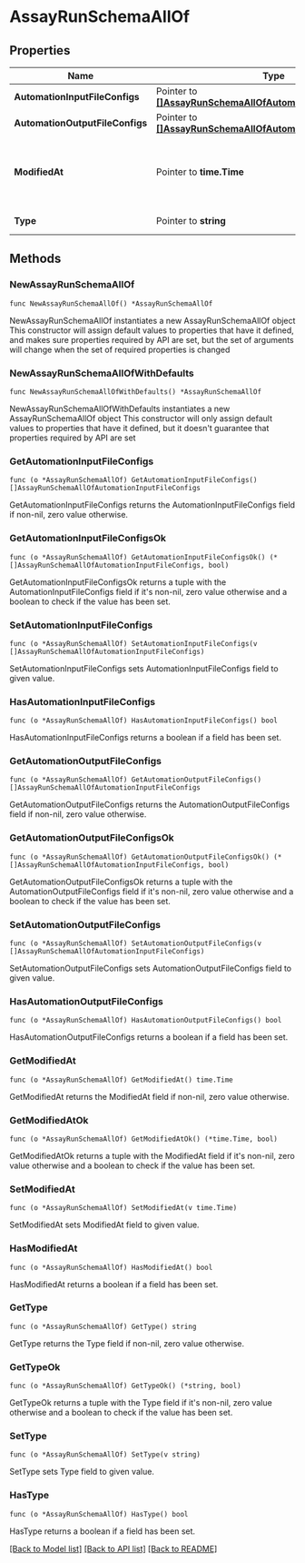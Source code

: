 # AssayRunSchemaAllOf

## Properties

Name | Type | Description | Notes
------------ | ------------- | ------------- | -------------
**AutomationInputFileConfigs** | Pointer to [**[]AssayRunSchemaAllOfAutomationInputFileConfigs**](AssayRunSchemaAllOfAutomationInputFileConfigs.md) |  | [optional] 
**AutomationOutputFileConfigs** | Pointer to [**[]AssayRunSchemaAllOfAutomationInputFileConfigs**](AssayRunSchemaAllOfAutomationInputFileConfigs.md) |  | [optional] 
**ModifiedAt** | Pointer to **time.Time** | DateTime the Assay Run Schema was last modified | [optional] 
**Type** | Pointer to **string** |  | [optional] [readonly] 

## Methods

### NewAssayRunSchemaAllOf

`func NewAssayRunSchemaAllOf() *AssayRunSchemaAllOf`

NewAssayRunSchemaAllOf instantiates a new AssayRunSchemaAllOf object
This constructor will assign default values to properties that have it defined,
and makes sure properties required by API are set, but the set of arguments
will change when the set of required properties is changed

### NewAssayRunSchemaAllOfWithDefaults

`func NewAssayRunSchemaAllOfWithDefaults() *AssayRunSchemaAllOf`

NewAssayRunSchemaAllOfWithDefaults instantiates a new AssayRunSchemaAllOf object
This constructor will only assign default values to properties that have it defined,
but it doesn't guarantee that properties required by API are set

### GetAutomationInputFileConfigs

`func (o *AssayRunSchemaAllOf) GetAutomationInputFileConfigs() []AssayRunSchemaAllOfAutomationInputFileConfigs`

GetAutomationInputFileConfigs returns the AutomationInputFileConfigs field if non-nil, zero value otherwise.

### GetAutomationInputFileConfigsOk

`func (o *AssayRunSchemaAllOf) GetAutomationInputFileConfigsOk() (*[]AssayRunSchemaAllOfAutomationInputFileConfigs, bool)`

GetAutomationInputFileConfigsOk returns a tuple with the AutomationInputFileConfigs field if it's non-nil, zero value otherwise
and a boolean to check if the value has been set.

### SetAutomationInputFileConfigs

`func (o *AssayRunSchemaAllOf) SetAutomationInputFileConfigs(v []AssayRunSchemaAllOfAutomationInputFileConfigs)`

SetAutomationInputFileConfigs sets AutomationInputFileConfigs field to given value.

### HasAutomationInputFileConfigs

`func (o *AssayRunSchemaAllOf) HasAutomationInputFileConfigs() bool`

HasAutomationInputFileConfigs returns a boolean if a field has been set.

### GetAutomationOutputFileConfigs

`func (o *AssayRunSchemaAllOf) GetAutomationOutputFileConfigs() []AssayRunSchemaAllOfAutomationInputFileConfigs`

GetAutomationOutputFileConfigs returns the AutomationOutputFileConfigs field if non-nil, zero value otherwise.

### GetAutomationOutputFileConfigsOk

`func (o *AssayRunSchemaAllOf) GetAutomationOutputFileConfigsOk() (*[]AssayRunSchemaAllOfAutomationInputFileConfigs, bool)`

GetAutomationOutputFileConfigsOk returns a tuple with the AutomationOutputFileConfigs field if it's non-nil, zero value otherwise
and a boolean to check if the value has been set.

### SetAutomationOutputFileConfigs

`func (o *AssayRunSchemaAllOf) SetAutomationOutputFileConfigs(v []AssayRunSchemaAllOfAutomationInputFileConfigs)`

SetAutomationOutputFileConfigs sets AutomationOutputFileConfigs field to given value.

### HasAutomationOutputFileConfigs

`func (o *AssayRunSchemaAllOf) HasAutomationOutputFileConfigs() bool`

HasAutomationOutputFileConfigs returns a boolean if a field has been set.

### GetModifiedAt

`func (o *AssayRunSchemaAllOf) GetModifiedAt() time.Time`

GetModifiedAt returns the ModifiedAt field if non-nil, zero value otherwise.

### GetModifiedAtOk

`func (o *AssayRunSchemaAllOf) GetModifiedAtOk() (*time.Time, bool)`

GetModifiedAtOk returns a tuple with the ModifiedAt field if it's non-nil, zero value otherwise
and a boolean to check if the value has been set.

### SetModifiedAt

`func (o *AssayRunSchemaAllOf) SetModifiedAt(v time.Time)`

SetModifiedAt sets ModifiedAt field to given value.

### HasModifiedAt

`func (o *AssayRunSchemaAllOf) HasModifiedAt() bool`

HasModifiedAt returns a boolean if a field has been set.

### GetType

`func (o *AssayRunSchemaAllOf) GetType() string`

GetType returns the Type field if non-nil, zero value otherwise.

### GetTypeOk

`func (o *AssayRunSchemaAllOf) GetTypeOk() (*string, bool)`

GetTypeOk returns a tuple with the Type field if it's non-nil, zero value otherwise
and a boolean to check if the value has been set.

### SetType

`func (o *AssayRunSchemaAllOf) SetType(v string)`

SetType sets Type field to given value.

### HasType

`func (o *AssayRunSchemaAllOf) HasType() bool`

HasType returns a boolean if a field has been set.


[[Back to Model list]](../README.md#documentation-for-models) [[Back to API list]](../README.md#documentation-for-api-endpoints) [[Back to README]](../README.md)


